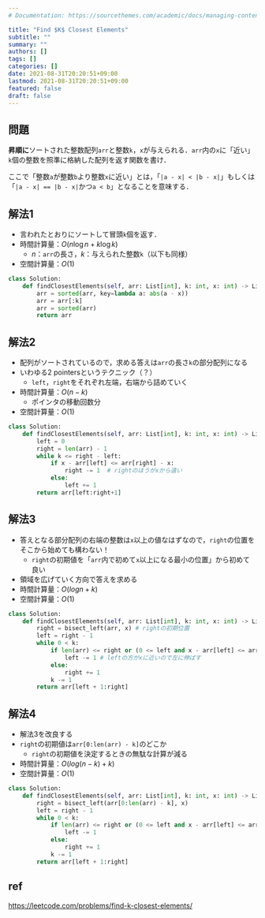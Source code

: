 ```yaml
---
# Documentation: https://sourcethemes.com/academic/docs/managing-content/

title: "Find $K$ Closest Elements"
subtitle: ""
summary: ""
authors: []
tags: []
categories: []
date: 2021-08-31T20:20:51+09:00
lastmod: 2021-08-31T20:20:51+09:00
featured: false
draft: false
---
```


## 問題

**昇順に**ソートされた整数配列`arr`と整数`k`，`x`が与えられる．`arr`内の`x`に「近い」`k`個の整数を照準に格納した配列を返す関数を書け．

ここで「整数`a`が整数`b`より整数`x`に近い」とは，「`|a - x| < |b - x|`」もしくは「`|a - x| == |b - x|`かつ`a < b`」となることを意味する．

## 解法1

- 言われたとおりにソートして冒頭`k`個を返す．
- 時間計算量：$O(n \log n + k \log k)$
  - $n$：`arr`の長さ，$k$：与えられた整数`k`（以下も同様）
- 空間計算量：$O(1)$

```python
class Solution:
    def findClosestElements(self, arr: List[int], k: int, x: int) -> List[int]:
        arr = sorted(arr, key=lambda a: abs(a - x))
        arr = arr[:k]
        arr = sorted(arr)
        return arr
```

## 解法2

- 配列がソートされているので，求める答えは`arr`の長さ`k`の部分配列になる
- いわゆる2 pointersというテクニック（？）
  - `left`，`right`をそれぞれ左端，右端から詰めていく
- 時間計算量：$O(n - k)$
  - ポインタの移動回数分
- 空間計算量：$O(1)$

```python
class Solution:
    def findClosestElements(self, arr: List[int], k: int, x: int) -> List[int]:
        left = 0
        right = len(arr) - 1
        while k <= right - left:
            if x - arr[left] <= arr[right] - x:
                right -= 1  # rightのほうがxから遠い
            else:
                left += 1
        return arr[left:right+1]
```

## 解法3

- 答えとなる部分配列の右端の整数は`x`以上の値なはずなので，`right`の位置をそこから始めても構わない！
  - `right`の初期値を「`arr`内で初めて`x`以上になる最小の位置」から初めて良い
- 領域を広げていく方向で答えを求める
- 時間計算量：$O(log n + k)$
- 空間計算量：$O(1)$

```python
class Solution:
    def findClosestElements(self, arr: List[int], k: int, x: int) -> List[int]:
        right = bisect_left(arr, x) # rightの初期位置
        left = right - 1
        while 0 < k:
            if len(arr) <= right or (0 <= left and x - arr[left] <= arr[right] - x):
                left -= 1 # leftの方がxに近いので左に伸ばす
            else:
                right += 1
            k -= 1
        return arr[left + 1:right]
```

## 解法4

- 解法3を改良する
- `right`の初期値は`arr[0:len(arr) - k]`のどこか
  - `right`の初期値を決定するときの無駄な計算が減る
- 時間計算量：$O(log (n - k) + k)$
- 空間計算量：$O(1)$

```python
class Solution:
    def findClosestElements(self, arr: List[int], k: int, x: int) -> List[int]:
        right = bisect_left(arr[0:len(arr) - k], x)
        left = right - 1
        while 0 < k:
            if len(arr) <= right or (0 <= left and x - arr[left] <= arr[right] - x):
                left -= 1
            else:
                right += 1
            k -= 1
        return arr[left + 1:right]
```

## ref

https://leetcode.com/problems/find-k-closest-elements/